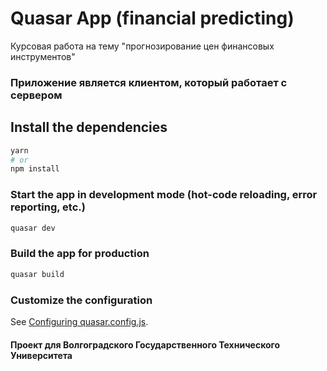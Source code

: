 # Quasar App (financial predicting)

Курсовая работа на тему "прогнозирование цен финансовых инструментов"
### Приложение является клиентом, который работает с сервером


## Install the dependencies
```bash
yarn
# or
npm install
```

### Start the app in development mode (hot-code reloading, error reporting, etc.)
```bash
quasar dev
```


### Build the app for production
```bash
quasar build
```

### Customize the configuration
See [Configuring quasar.config.js](https://v2.quasar.dev/quasar-cli-vite/quasar-config-js).

#### Проект для Волгоградского Государственного Технического Университета
